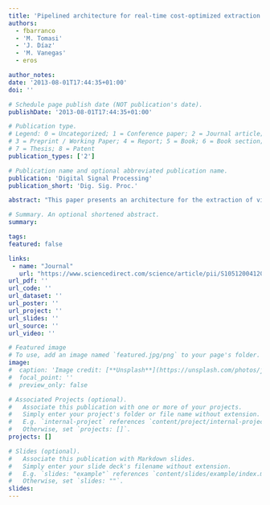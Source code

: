 ```yaml
---
title: 'Pipelined architecture for real-time cost-optimized extraction of visual primitives based on FPGAs'
authors:
  - fbarranco
  - 'M. Tomasi'
  - 'J. Díaz'
  - 'M. Vanegas'
  - eros

author_notes:
date: '2013-08-01T17:44:35+01:00'
doi: ''

# Schedule page publish date (NOT publication's date).
publishDate: '2013-08-01T17:44:35+01:00'

# Publication type.
# Legend: 0 = Uncategorized; 1 = Conference paper; 2 = Journal article;
# 3 = Preprint / Working Paper; 4 = Report; 5 = Book; 6 = Book section;
# 7 = Thesis; 8 = Patent
publication_types: ['2']

# Publication name and optional abbreviated publication name.
publication: 'Digital Signal Processing'
publication_short: 'Dig. Sig. Proc.'

abstract: "This paper presents an architecture for the extraction of visual primitives on chip: energy, orientation, disparity, and optical flow. This cost-optimized architecture processes in real time high-resolution images for real-life applications. In fact, we present a versatile architecture that may be customized for different performance requirements depending on the target application. In this case, dedicated hardware and its potential on-chip implementation on FPGA devices become an efficient solution. We have developed a multi-scale approach for the computation of the gradient-based primitives. Gradient-based methods are very popular in the literature because they provide a very competitive accuracy vs. efficiency trade-off. The hardware implementation of the system is performed using superscalar fine-grain pipelines to exploit the maximum degree of parallelism provided by the FPGA. The system reaches 350 and 270 VGA frames per second (fps) for the disparity and optical flow computations respectively in their mono-scale version and up to 32 fps for the multi-scale scheme extracting all the described features in parallel. In this work we also analyze the performance in accuracy and hardware resources of the proposed implementation."

# Summary. An optional shortened abstract.
summary:

tags:
featured: false

links:
 - name: "Journal"
   url: "https://www.sciencedirect.com/science/article/pii/S1051200412002369"
url_pdf: ''
url_code: ''
url_dataset: ''
url_poster: ''
url_project: ''
url_slides: ''
url_source: ''
url_video: ''

# Featured image
# To use, add an image named `featured.jpg/png` to your page's folder.
image:
#  caption: 'Image credit: [**Unsplash**](https://unsplash.com/photos/jdD8gXaTZsc)'
#  focal_point: ''
#  preview_only: false

# Associated Projects (optional).
#   Associate this publication with one or more of your projects.
#   Simply enter your project's folder or file name without extension.
#   E.g. `internal-project` references `content/project/internal-project/index.md`.
#   Otherwise, set `projects: []`.
projects: []

# Slides (optional).
#   Associate this publication with Markdown slides.
#   Simply enter your slide deck's filename without extension.
#   E.g. `slides: "example"` references `content/slides/example/index.md`.
#   Otherwise, set `slides: ""`.
slides:
---
```

